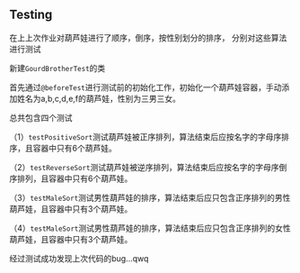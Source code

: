 ## Testing

在上上次作业对葫芦娃进行了顺序，倒序，按性别划分的排序， 分别对这些算法进行测试

新建`GourdBrotherTest`的类

首先通过`@beforeTest`进行测试前的初始化工作，初始化一个葫芦娃容器，手动添加姓名为a,b,c,d,e,f的葫芦娃，性别为三男三女。

总共包含四个测试

（1）`testPositiveSort`测试葫芦娃被正序排列，算法结束后应按名字的字母序排序，且容器中只有6个葫芦娃。

（2）`testReverseSort`测试葫芦娃被逆序排列，算法结束后应按名字的字母序倒序排列，且容器中只有6个葫芦娃。

（3）`testMaleSort`测试男性葫芦娃的排序，算法结束后应只包含正序排列的男性葫芦娃，且容器中只有3个葫芦娃。

（4）`testMaleSort`测试男性葫芦娃的排序，算法结束后应只包含正序排列的女性葫芦娃，且容器中只有3个葫芦娃。

经过测试成功发现上次代码的bug...qwq



